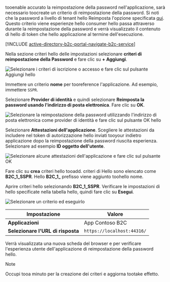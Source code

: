 tooenable accurato la reimpostazione della password nell'applicazione, sarà necessario toocreate un criterio di reimpostazione della password. Si noti che la password a livello di tenant hello Reimposta l'opzione specificata [qui](../articles/active-directory-b2c/active-directory-b2c-reference-sspr.md). Questo criterio viene esperienze hello consumer hello passa attraverso durante la reimpostazione della password e verrà visualizzato il contenuto di hello di token che hello applicazione al termine dell'esecuzione.

[!INCLUDE [active-directory-b2c-portal-navigate-b2c-service](active-directory-b2c-portal-navigate-b2c-service.md)]

Nella sezione criteri hello delle impostazioni selezionare **criteri di reimpostazione della Password** e fare clic su **+ Aggiungi**.

![Selezionare i criteri di iscrizione o accesso e fare clic sul pulsante Aggiungi hello](media/active-directory-b2c-create-password-reset-policy/add-b2c-password-reset-policy.png)

Immettere un criterio **nome** per tooreference l'applicazione. Ad esempio, immettere `SSPR`.

Selezionare **Provider di identità** e quindi selezionare **Reimposta la password usando l'indirizzo di posta elettronica**. Fare clic su **OK**.

![Selezionare la reimpostazione della password utilizzando l'indirizzo di posta elettronica come provider di identità e fare clic sul pulsante OK hello](media/active-directory-b2c-create-password-reset-policy/add-b2c-password-reset-identity-providers.png)

Selezionare **Attestazioni dell'applicazione**. Scegliere le attestazioni da includere nel token di autorizzazione hello inviati tooyour indietro applicazione dopo la reimpostazione della password riuscita esperienza. Selezionare ad esempio **ID oggetto dell'utente**.

![Selezionare alcune attestazioni dell'applicazione e fare clic sul pulsante OK](media/active-directory-b2c-create-password-reset-policy/add-b2c-password-reset-application-claims.png)

Fare clic su **crea** criteri hello tooadd. criteri di Hello sono elencato come **B2C_1_SSPR**. Hello **B2C_1_** prefisso viene aggiunto toohello nome.

Aprire criteri hello selezionando **B2C_1_SSPR**. Verificare le impostazioni di hello specificate nella tabella hello, quindi fare clic su **Esegui**.

![Selezionare un criterio ed eseguirlo](media/active-directory-b2c-create-password-reset-policy/run-b2c-password-reset-policy.png)

| Impostazione      | Valore  |
| ------------ | ------ |
| **Applicazioni** | App Contoso B2C |
| **Selezionare l'URL di risposta** | `https://localhost:44316/` |

Verrà visualizzata una nuova scheda del browser e per verificare l'esperienza utente dell'applicazione di reimpostazione della password hello.

> [!NOTE]
> Occupi tooa minuto per la creazione dei criteri e aggiorna tootake effetto.
>
